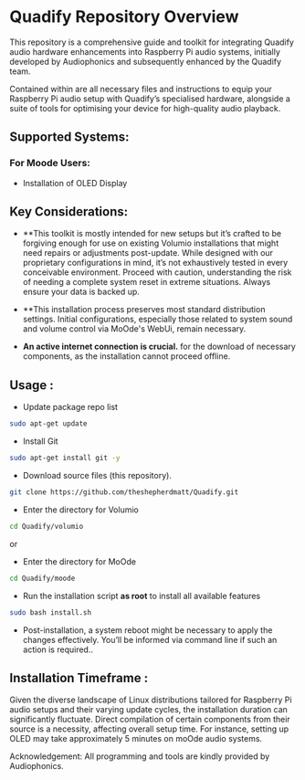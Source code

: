 # Quadify Repository Overview
This repository is a comprehensive guide and toolkit for integrating Quadify audio hardware enhancements into Raspberry Pi audio systems, initially developed by Audiophonics and subsequently enhanced by the Quadify team.

Contained within are all necessary files and instructions to equip your Raspberry Pi audio setup with Quadify’s specialised hardware, alongside a suite of tools for optimising your device for high-quality audio playback.

## Supported Systems: 
  
### For Moode Users:
* Installation of OLED Display

## Key Considerations:
* **This toolkit is mostly intended for new setups but it’s crafted to be forgiving enough for use on existing Volumio installations that might need repairs or adjustments post-update. While designed with our proprietary configurations in mind, it’s not exhaustively tested in every conceivable environment. Proceed with caution, understanding the risk of needing a complete system reset in extreme situations. Always ensure your data is backed up.

* **This installation process preserves most standard distribution settings. Initial configurations, especially those related to system sound and volume control via MoOde's WebUi, remain necessary. 

* **An active internet connection is crucial.** for the download of necessary components, as the installation cannot proceed offline.

## Usage : 
* Update package repo list
```bash
sudo apt-get update
```

* Install Git
```bash
sudo apt-get install git -y
```

* Download source files (this repository).
```bash
git clone https://github.com/theshepherdmatt/Quadify.git
```

* Enter the directory for Volumio
```bash
cd Quadify/volumio
```
or
* Enter the directory for MoOde
```bash
cd Quadify/moode
```

* Run the installation script **as root** to install all available features
```bash
sudo bash install.sh
```

* Post-installation, a system reboot might be necessary to apply the changes effectively. You’ll be informed via command line if such an action is required..

## Installation Timeframe :
Given the diverse landscape of Linux distributions tailored for Raspberry Pi audio setups and their varying update cycles, the installation duration can significantly fluctuate. Direct compilation of certain components from their source is a necessity, affecting overall setup time. For instance, setting up OLED may take approximately 5 minutes on moOde audio systems.

Acknowledgement: All programming and tools are kindly provided by Audiophonics.
